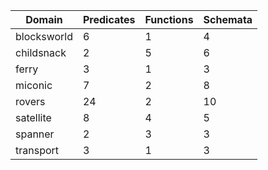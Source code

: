 | Domain      | Predicates | Functions | Schemata |
| ----------- | ---------- | --------- | -------- |
| blocksworld | 6          | 1         | 4        |
| childsnack  | 2          | 5         | 6        |
| ferry       | 3          | 1         | 3        |
| miconic     | 7          | 2         | 8        |
| rovers      | 24         | 2         | 10       |
| satellite   | 8          | 4         | 5        |
| spanner     | 2          | 3         | 3        |
| transport   | 3          | 1         | 3        |